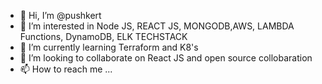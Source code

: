 - 👋 Hi, I’m @pushkert
- 👀 I’m interested in Node JS, REACT JS, MONGODB,AWS, LAMBDA Functions, DynamoDB, ELK TECHSTACK 
- 🌱 I’m currently learning Terraform and K8's
- 💞️ I’m looking to collaborate on React JS and open source collobaration 
- 📫 How to reach me ...

<!---
pushkert/pushkert is a ✨ special ✨ repository because its `README.md` (this file) appears on your GitHub profile.
You can click the Preview link to take a look at your changes.
--->

